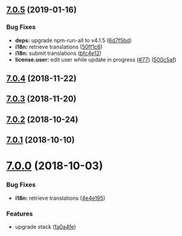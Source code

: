 ## [7.0.5](https://github.com/ovh-ux/ovh-module-office/compare/v7.0.4...v7.0.5) (2019-01-16)


### Bug Fixes

* **deps:** upgrade npm-run-all to v4.1.5 ([6d7f5bd](https://github.com/ovh-ux/ovh-module-office/commit/6d7f5bd))
* **i18n:** retrieve translations ([50ff1c6](https://github.com/ovh-ux/ovh-module-office/commit/50ff1c6))
* **i18n:** submit translations ([bfc4e12](https://github.com/ovh-ux/ovh-module-office/commit/bfc4e12))
* **license.user:** edit user while update in progress ([#77](https://github.com/ovh-ux/ovh-module-office/issues/77)) ([500c5af](https://github.com/ovh-ux/ovh-module-office/commit/500c5af))



## [7.0.4](https://github.com/ovh-ux/ovh-module-office/compare/v7.0.3...v7.0.4) (2018-11-22)



## [7.0.3](https://github.com/ovh-ux/ovh-module-office/compare/v7.0.2...v7.0.3) (2018-11-20)



<a name="7.0.2"></a>
## [7.0.2](https://github.com/ovh-ux/ovh-module-office/compare/v7.0.1...v7.0.2) (2018-10-24)



<a name="7.0.1"></a>
## [7.0.1](https://github.com/ovh-ux/ovh-module-office/compare/v7.0.0...v7.0.1) (2018-10-10)



<a name="7.0.0"></a>
# [7.0.0](https://github.com/ovh-ux/ovh-module-office/compare/v6.0.0...v7.0.0) (2018-10-03)


### Bug Fixes

* **i18n:** retrieve translations ([4e4e195](https://github.com/ovh-ux/ovh-module-office/commit/4e4e195))


### Features

* upgrade stack ([fa0a4fe](https://github.com/ovh-ux/ovh-module-office/commit/fa0a4fe))



